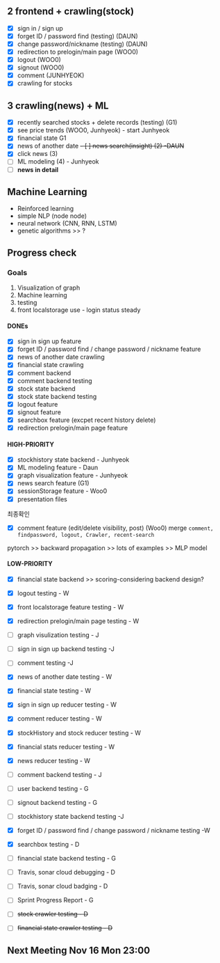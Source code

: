 ## 2 frontend + crawling(stock)
- [X] sign in / sign up
- [X] forget ID / password find (testing) (DAUN)
- [X] change password/nickname (testing) (DAUN)
- [X] redirection to prelogin/main page (WOO0)
- [X] logout (WOO0)
- [X] signout (WOO0)
- [X] comment (JUNHYEOK)
- [X] crawling for stocks

## 3 crawling(news) + ML
- [X] recently searched stocks + delete records (testing) (G1)
- [X] see price trends (WOO0, Junhyeok) - start Junhyeok
- [X] financial state G1
- [X] news of another date 
~~- [ ] news search(insight) (2) -DAUN~~
- [X] click news (3) 
- [ ] ML modeling (4) - Junhyeok
- [ ] **news in detail**

## Machine Learning 
- Reinforced learning
- simple NLP (node node)
- neural network (CNN, RNN, LSTM)
- genetic algorithms >> ?

## Progress check
### Goals
1. Visualization of graph
2. Machine learning
3. testing
4. front localstorage use - login status steady

#### DONEs
- [X] sign in sign up feature
- [X] forget ID / password find / change password / nickname feature
- [X] news of another date crawling
- [X] financial state crawling
- [X] comment backend
- [X] comment backend testing
- [X] stock state backend
- [X] stock state backend testing
- [X] logout feature
- [X] signout feature
- [X] searchbox feature (excpet recent history delete)
- [X] redirection prelogin/main page feature

#### HIGH-PRIORITY
- [X] stockhistory state backend - Junhyeok
- [X] ML modeling feature - Daun
- [X] graph visualization feature - Junhyeok
- [X] news search feature (G1)
- [X] sessionStorage feature - Woo0
- [X] presentation files

최종확인
- [X] comment feature (edit/delete visibility, post) (Woo0)
merge `comment, findpassword, logout, Crawler, recent-search`

pytorch >> backward propagation >> lots of examples >> MLP model

#### LOW-PRIORITY

- [X] financial state backend >> scoring-considering backend design? 
- [X] logout testing - W
- [X] front localstorage feature testing - W
- [X] redirection prelogin/main page testing - W

- [ ] graph visulization testing - J
- [ ] sign in sign up backend testing -J
- [ ] comment testing -J
- [X] news of another date testing - W
- [X] financial state testing - W

- [X] sign in sign up reducer testing - W
- [X] comment reducer testing - W
- [X] stockHistory and stock reducer testing - W
- [X] financial stats reducer testing - W
- [X] news reducer testing - W

- [ ] comment backend testing - J
- [ ] user backend testing - G
- [ ] signout backend testing - G
- [ ] stockhistory state backend testing -J

- [X] forget ID / password find / change password / nickname testing -W
- [X] searchbox testing - D

- [ ] financial state backend testing - G
- [ ] Travis, sonar cloud debugging - D
- [ ] Travis, sonar cloud badging - D
- [ ] Sprint Progress Report - G

- [ ] ~~stock crawler testing - D~~
- [ ] ~~financial state crawler testing - D~~

## Next Meeting Nov 16 Mon 23:00

